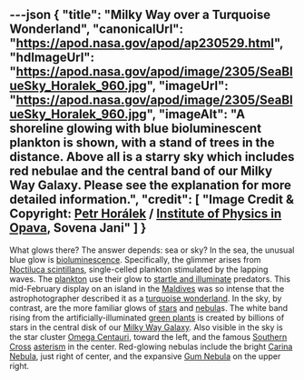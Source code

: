 ---json
{
  "title": "Milky Way over a Turquoise Wonderland",
  "canonicalUrl": "https://apod.nasa.gov/apod/ap230529.html",
  "hdImageUrl": "https://apod.nasa.gov/apod/image/2305/SeaBlueSky_Horalek_960.jpg",
  "imageUrl": "https://apod.nasa.gov/apod/image/2305/SeaBlueSky_Horalek_960.jpg",
  "imageAlt": "A shoreline glowing with blue bioluminescent plankton is shown, with a stand of trees in the distance. Above all is a starry sky which includes red nebulae and the central band of our Milky Way Galaxy. Please see the explanation for more detailed information.",
  "credit": [
    "Image Credit & Copyright: [Petr Horálek](https://www.petrhoralek.com/#about-1) / [Institute of Physics in Opava](https://www.slu.cz/phys/en/), Sovena Jani"
  ]
}
---

What glows there? The answer depends: sea or sky? In the sea, the unusual blue glow is [bioluminescence](https://ocean.si.edu/ocean-life/fish/bioluminescence). Specifically, the glimmer arises from [Noctiluca scintillans](https://en.wikipedia.org/wiki/Noctiluca_scintillans), single-celled plankton stimulated by the lapping waves. The [plankton](https://en.wikipedia.org/wiki/Plankton) use their glow to [startle and illuminate](https://d.newsweek.com/en/full/2040076/startled-cat-looks-camera.jpg?w=790&f=eead42729d60aeb4993404f1cdd17f5a) predators. This mid-February display on an island in the [Maldives](https://youtu.be/hCQvPX0DLFM) was so intense that the astrophotographer described it as a [turquoise wonderland](https://www.petrhoralek.com/?p=23528). In the sky, by contrast, are the more familiar glows of [stars](https://science.nasa.gov/astrophysics/focus-areas/how-do-stars-form-and-evolve) and [nebula](https://spaceplace.nasa.gov/nebula/en/)s. The white band rising from the artificially-illuminated [green plants](https://www.quantamagazine.org/why-are-plants-green-to-reduce-the-noise-in-photosynthesis-20200730/) is created by billions of stars in the central disk of our [Milky Way Galaxy](http://www.atlasoftheuniverse.com/galaxy.html). Also visible in the sky is the star cluster [Omega Centauri](https://apod.nasa.gov/apod/ap230316.html), toward the left, and the famous [Southern Cross](https://apod.nasa.gov/apod/ap210125.html) [asterism](https://en.wikipedia.org/wiki/Asterism_(astronomy)) in the center. Red-glowing nebulas include the bright [Carina Nebula](https://apod.nasa.gov/apod/ap220425.html), just right of center, and the expansive [Gum Nebula](https://apod.nasa.gov/apod/ap221129.html) on the upper right.

